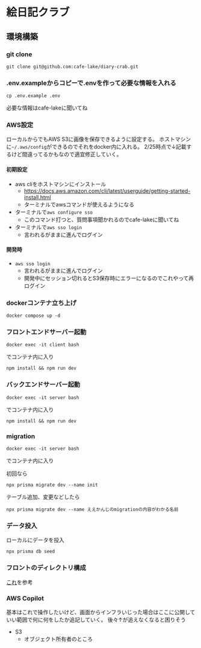 # 絵日記クラブ
## 環境構築
### git clone
```
git clone git@github.com:cafe-lake/diary-crab.git
```
### .env.exampleからコピーで.envを作って必要な情報を入れる
```
cp .env.example .env
```
必要な情報はcafe-lakeに聞いてね

### AWS設定
ローカルからでもAWS S3に画像を保存できるように設定する。
ホストマシンに```~/.aws/config```ができるのでそれをdocker内に入れる。
2/25時点で↓記載するけど間違ってるかもなので適宜修正していく。

#### 初期設定
- aws cliをホストマシンにインストール
  - https://docs.aws.amazon.com/cli/latest/userguide/getting-started-install.html
  - ターミナルでawsコマンドが使えるようになる
- ターミナルで```aws configure sso```
  - このコマンド打つと、質問事項聞かれるのでcafe-lakeに聞いてね
- ターミナルで```aws sso login```
  - 言われるがままに進んでログイン

#### 開発時
- ```aws sso login```
  - 言われるがままに進んでログイン
  - 開発中にセッション切れるとS3保存時にエラーになるのでこれやって再ログイン

### dockerコンテナ立ち上げ
```
docker compose up -d
```
### フロントエンドサーバー起動
```
docker exec -it client bash
```
でコンテナ内に入り
```
npm install && npm run dev
```

### バックエンドサーバー起動
```
docker exec -it server bash
```
でコンテナ内に入り
```
npm install && npm run dev
```
### migration
```
docker exec -it server bash
```
でコンテナ内に入り

初回なら
```
npx prisma migrate dev --name init
```

テーブル追加、変更などしたら
```
npx prisma migrate dev --name ええかんじのmigrationの内容がわかる名前
```

### データ投入
ローカルにデータを投入
```
npx prisma db seed
```

### フロントのディレクトリ構成
[これ](https://zenn.dev/brachio_takumi/articles/5af43549cdc4e0#%2Fsrc-%E3%82%92%E4%BD%9C%E3%82%89%E3%81%9A%E3%83%97%E3%83%AD%E3%82%B8%E3%82%A7%E3%82%AF%E3%83%88%E7%9B%B4%E4%B8%8B%E3%81%AB%2Fapp-%E3%82%92%E4%BD%9C%E3%82%8A%E3%81%9D%E3%81%AE%E4%B8%AD%E3%81%AB%E6%A7%8B%E6%88%90%E3%81%99%E3%82%8B)を参考

### AWS Copilot
基本はこれで操作したいけど、画面からインフラいじった場合はここに公開していい範囲で何に何をしたか追記していく。
後々↑が追えなくなると困りそう
- S3
  - オブジェクト所有者のところ